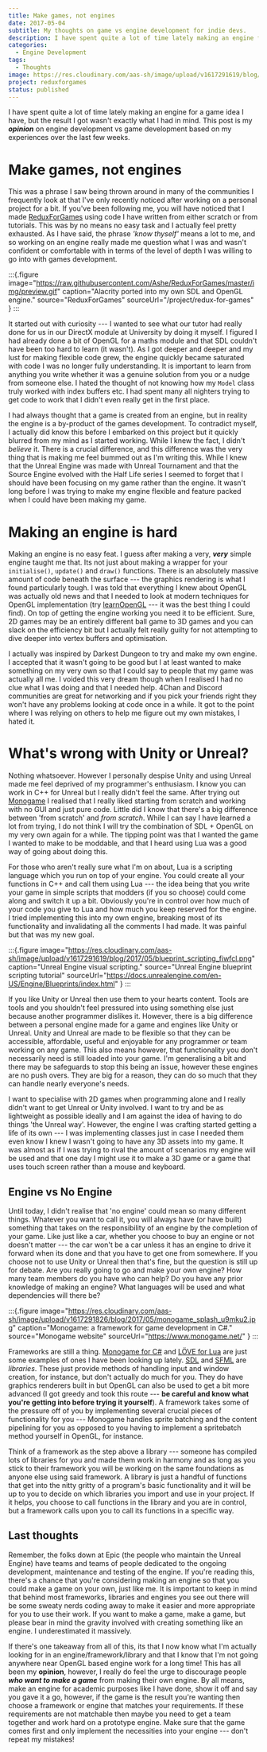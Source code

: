 ```yaml
---
title: Make games, not engines
date: 2017-05-04
subtitle: My thoughts on game vs engine development for indie devs.
description: I have spent quite a lot of time lately making an engine for a game idea I have, but the result I got wasn't exactly what I had in mind. This post is my opinion on engine development vs game development based on my experiences over the last few weeks.
categories: 
  - Engine Development
tags: 
  - Thoughts
image: https://res.cloudinary.com/aas-sh/image/upload/v1617291619/blog/2017/05/blueprint_scripting_fiwfcl.png
project: reduxforgames
status: published
---
```


I have spent quite a lot of time lately making an engine for a game idea I have, but the result I got wasn't exactly what I had in mind. This post is my ***opinion*** on engine development vs game development based on my experiences over the last few weeks.

# Make games, not engines

This was a phrase I saw being thrown around in many of the communities I frequently look at that I've only recently noticed after working on a personal project for a bit. If you've been following me, you will have noticed that I made [ReduxForGames](https://github.com/Ashe/ReduxForGames) using code I have written from either scratch or from tutorials. This was by no means no easy task and I actually feel pretty exhausted. As I have said, the phrase *'know thyself'* means a lot to me, and so working on an engine really made me question what I was and wasn't confident or comfortable with in terms of the level of depth I was willing to go into with games development.

:::{.figure
  image="https://raw.githubusercontent.com/Ashe/ReduxForGames/master/img/preview.gif"
  caption="Alacrity ported into my own SDL and OpenGL engine."
  source="ReduxForGames"
  sourceUrl="/project/redux-for-games"
}
:::

It started out with curiosity --- I wanted to see what our tutor had really done for us in our DirectX module at University by doing it myself. I figured I had already done a bit of OpenGL for a maths module and that SDL couldn't have been too hard to learn (it wasn't). As I got deeper and deeper and my lust for making flexible code grew, the engine quickly became saturated with code I was no longer fully understanding. It is important to learn from anything you write whether it was a genuine solution from you or a nudge from someone else. I hated the thought of not knowing how my `Model` class truly worked with index buffers etc. I had spent many all nighters trying to get code to work that I didn't even really get in the first place.

I had always thought that a game is created from an engine, but in reality the engine is a by-product of the games development. To contradict myself, I actually did know this before I embarked on this project but it quickly blurred from my mind as I started working. While I knew the fact, I didn't *believe* it. There is a crucial difference, and this difference was the very thing that is making me feel bummed out as I'm writing this. While I knew that the Unreal Engine was made with Unreal Tournament and that the Source Engine evolved with the Half Life series I seemed to forget that I should have been focusing on my game rather than the engine. It wasn't long before I was trying to make my engine flexible and feature packed when I could have been making my game.

# Making an engine is hard

Making an engine is no easy feat. I guess after making a very, ***very*** simple engine taught me that. Its not just about making a wrapper for your `initialise()`, `update()` and `draw()` functions. There is an absolutely massive amount of code beneath the surface --- the graphics rendering is what I found particularly tough. I was told that everything I knew about OpenGL was actually old news and that I needed to look at modern techniques for OpenGL implementation (try [learnOpenGL](https://learnopengl.com/) --- it was the best thing I could find). On top of getting the engine working you need it to be efficient. Sure, 2D games may be an entirely different ball game to 3D games and you can slack on the efficiency bit but I actually felt really guilty for not attempting to dive deeper into vertex buffers and optimisation.

I actually was inspired by Darkest Dungeon to try and make my own engine. I accepted that it wasn't going to be good but I at least wanted to make something on my very own so that I could say to people that my game was actually all me. I voided this very dream though when I realised I had no clue what I was doing and that I needed help. 4Chan and Discord communities are great for networking and if you pick your friends right they won't have any problems looking at code once in a while. It got to the point where I was relying on others to help me figure out my own mistakes, I hated it.

# What's wrong with Unity or Unreal?

Nothing whatsoever. However I personally despise Unity and using Unreal made me feel deprived of my programmer's enthusiasm. I know you can work in C++ for Unreal but I really didn't feel the same. After trying out [Monogame](http://www.monogame.net/) I realised that I really liked starting from scratch and working with no GUI and just pure code. Little did I know that there's a big difference between 'from scratch' and *from scratch*. While I can say I have learned a lot from trying, I do not think I will try the combination of SDL + OpenGL on my very own again for a while. The tipping point was that I wanted the game I wanted to make to be moddable, and that I heard using Lua was a good way of going about doing this.

For those who aren't really sure what I'm on about, Lua is a scripting language which you run on top of your engine. You could create all your functions in C++ and call them using Lua --- the idea being that you write your game in simple scripts that modders (if you so choose) could come along and switch it up a bit. Obviously you're in control over how much of your code you give to Lua and how much you keep reserved for the engine. I tried implementing this into my own engine, breaking most of its functionality and invalidating all the comments I had made. It was painful but that was my new goal.

:::{.figure
  image="https://res.cloudinary.com/aas-sh/image/upload/v1617291619/blog/2017/05/blueprint_scripting_fiwfcl.png"
  caption="Unreal Engine visual scripting."
  source="Unreal Engine blueprint scripting tutorial"
  sourceUrl="https://docs.unrealengine.com/en-US/Engine/Blueprints/index.html"
}
:::

If you like Unity or Unreal then use them to your hearts content. Tools are tools and you shouldn't feel pressured into using something else just because another programmer dislikes it. However, there is a big difference between a personal engine made for a game and engines like Unity or Unreal. Unity and Unreal are made to be flexible so that they can be accessible, affordable, useful and enjoyable for any programmer or team working on any game. This also means however, that functionality you don't necessarily need is still loaded into your game. I'm generalising a bit and there may be safeguards to stop this being an issue, however these engines are no push overs. They are big for a reason, they can do so much that they can handle nearly everyone's needs.

I want to specialise with 2D games when programming alone and I really didn't want to get Unreal or Unity involved. I want to try and be as lightweight as possible ideally and I am against the idea of having to do things 'the Unreal way'. However, the engine I was crafting started getting a life of its own --- I was implementing classes just in case I needed them even know I knew I wasn't going to have any 3D assets into my game. It was almost as if I was trying to rival the amount of scenarios my engine will be used and that one day I might use it to make a 3D game or a game that uses touch screen rather than a mouse and keyboard.

## Engine vs No Engine

Until today, I didn't realise that 'no engine' could mean so many different things. Whatever you want to call it, you will always have (or have built) something that takes on the responsibility of an engine by the completion of your game. Like just like a car, whether you choose to buy an engine or not doesn't matter --- the car won't be a car unless it has an engine to drive it forward when its done and that you have to get one from somewhere. If you choose not to use Unity or Unreal then that's fine, but the question is still up for debate. Are you really going to go and make your own engine? How many team members do you have who can help? Do you have any prior knowledge of making an engine? What languages will be used and what dependencies will there be?

:::{.figure
  image="https://res.cloudinary.com/aas-sh/image/upload/v1617291826/blog/2017/05/monogame_splash_u9mku2.jpg"
  caption="Monogame: a framework for game development in C#."
  source="Monogame website"
  sourceUrl="https://www.monogame.net/"
}
:::

Frameworks are still a thing. [Monogame for C#](http://www.monogame.net/) and [LÖVE for Lua](https://love2d.org/) are just some examples of ones I have been looking up lately. [SDL](https://www.libsdl.org/) and [SFML](https://www.sfml-dev.org/) are *libraries*. These just provide methods of handling input and window creation, for instance, but don't actually do much for you. They do have graphics renderers built in but OpenGL can also be used to get a bit more advanced (I got greedy and took this route --- **be careful and know what you're getting into before trying it yourself**). A framework takes some of the pressure off of you by implementing several crucial pieces of functionality for you --- Monogame handles sprite batching and the content pipelining for you as opposed to you having to implement a spritebatch method yourself in OpenGL, for instance.

Think of a framework as the step above a library --- someone has compiled lots of libraries for you and made them work in harmony and as long as you stick to their framework you will be working on the same foundations as anyone else using said framework. A library is just a handful of functions that get into the nitty gritty of a program's basic functionality and it will be up to you to decide on which libraries you import and use in your project. If it helps, you choose to call functions in the library and you are in control, but a framework calls upon you to call its functions in a specific way.

## Last thoughts

Remember, the folks down at Epic (the people who maintain the Unreal Engine) have teams and teams of people dedicated to the ongoing development, maintenance and testing of the engine. If you're reading this, there's a chance that you're considering making an engine so that you could make a game on your own, just like me. It is important to keep in mind that behind most frameworks, libraries and engines you see out there will be some sweaty nerds coding away to make it easier and more appropriate for you to use their work. If you want to make a game, make a game, but please bear in mind the gravity involved with creating something like an engine. I underestimated it massively.

If there's one takeaway from all of this, its that I now know what I'm actually looking for in an engine/framework/library and that I know that I'm not going anywhere near OpenGL based engine work for a long time! This has all been my **opinion**, however, I really do feel the urge to discourage people ***who want to make a game*** from making their own engine. By all means, make an engine for academic purposes like I have done, show it off and say you gave it a go, however, if the game is the result you're wanting then choose a framework or engine that matches your requirements. If these requirements are not matchable then maybe you need to get a team together and work hard on a prototype engine. Make sure that the game comes first and only implement the necessities into your engine --- don't repeat my mistakes!

